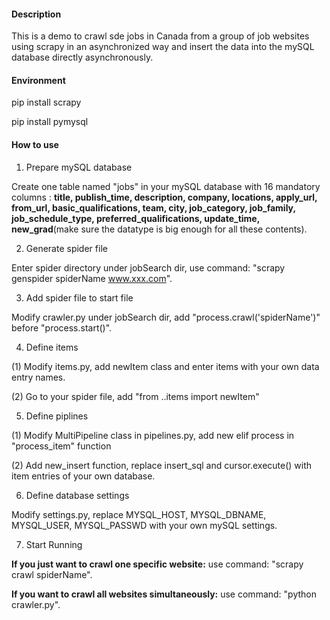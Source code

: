 #### Description
This is a demo to crawl sde jobs in Canada from a group of job websites using scrapy in an asynchronized way and insert the data into the mySQL database directly asynchronously.

#### Environment
pip install scrapy

pip install pymysql

#### How to use
1. Prepare mySQL database

Create one table named "jobs" in your mySQL database with 16 mandatory columns : **title, publish_time, description, company, locations, apply_url, from_url, basic_qualifications, team, city, job_category, job_family, job_schedule_type, preferred_qualifications, update_time, new_grad**(make sure the datatype is big enough for all these contents).

2. Generate spider file

Enter spider directory under jobSearch dir, use command:
"scrapy genspider spiderName www.xxx.com".

3. Add spider file to start file

Modify crawler.py under jobSearch dir, add "process.crawl('spiderName')" before "process.start()".

4. Define items

(1) Modify items.py, add newItem class and enter items with your own data entry names. 

(2) Go to your spider file, add "from ..items import newItem"

5. Define piplines

(1) Modify MultiPipeline class in pipelines.py, add new elif process in "process_item" function

(2) Add new_insert function, replace insert_sql and cursor.execute() with item entries of your own database.

6. Define database settings

Modify settings.py, replace MYSQL_HOST, MYSQL_DBNAME, MYSQL_USER, MYSQL_PASSWD with your own mySQL settings.

7. Start Running

**If you just want to crawl one specific website:**
use command: "scrapy crawl spiderName".

**If you want to crawl all websites simultaneously:**
use command: "python crawler.py".